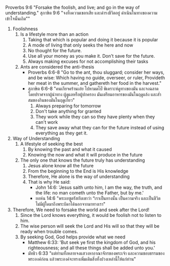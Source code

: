 Proverbs 9:6 "Forsake the foolish, and live; and go in the way of understanding."
สุภาษิต 9:6 "จงทิ้งความเขลาเสีย และดำรงชีวิตอยู่ ดำเนินในทางของความเข้าใจนั้นเถิด""

1. Foolishness
	1. Is a lifestyle more than an action
		1. Taking that which is popular and doing it because it is popular
		2. A mode of living that only seeks the here and now
		3. No thought for the future.
		4. Use all your money as you make it. Don't save for the future.
		5. Always making excuses for not accomplishing their tasks
	2. Ants are considered the anti-thesis
		- Proverbs 6:6-8 "Go to the ant, thou sluggard; consider her ways, and be wise: Which having no guide, overseer, or ruler, Provideth her meat in the summer, and gathereth her food in the harvest."
		- สุภาษิต 6:6-8 "คนเกียจคร้านเอ๋ย ไปหามดไป๊ พิเคราะห์ดูทางของมัน และจงฉลาด โดยปราศจากผู้นำทาง ผู้ดูแลหรือผู้ปกครอง มันเตรียมอาหารของมันในฤดูแล้ง และส่ำสมของกินของมันในฤดูเกี่ยว"
			1. Always preparing for tomorrow
			2. Don't take anything for granted
			3. They work while they can so they have plenty when they can't work
			4. They save away what they can for the future instead of using everything as they get it.
2. Way of Understanding
	1. A lifestyle of seeking the best
		1. By knowing the past and what it caused
		2. Knowing the now and what it will produce in the future
	2. The only one that knows the future truly has understanding
		1. Jesus alone know all the future
		2. From the beginning to the End is His knowledge
		3. Therefore, He alone is the way of understanding
		4. That is why He said: 
			- John 14:6: 'Jesus saith unto him, I am the way, the truth, and the life: no man cometh unto the Father, but by me.'
			- ยอห์น 14:6 "พระเยซูตรัสกับเขาว่า “เราเป็นทางนั้น เป็นความจริง และเป็นชีวิต ไม่มีผู้ใดมาถึงพระบิดาได้นอกจากมาทางเรา"
3. Therefore, We need to forsake the world and seek after the Lord!
	1. Since the Lord knows everything, it would be foolish not to listen to him.
	2. The wise person will seek the Lord and His will so that they will be ready when trouble comes.
	3. By seeking God, God helps provide what we need
		- Matthew 6:33: 'But seek ye first the kingdom of God, and his righteousness; and all these things shall be added unto you.'
		- มัทธิว 6:33 "แต่ท่านทั้งหลายจงแสวงหาอาณาจักรของพระเจ้า และความชอบธรรมของพระองค์ก่อน แล้วพระองค์จะทรงเพิ่มเติมสิ่งทั้งปวงเหล่านี้ให้แก่ท่าน"